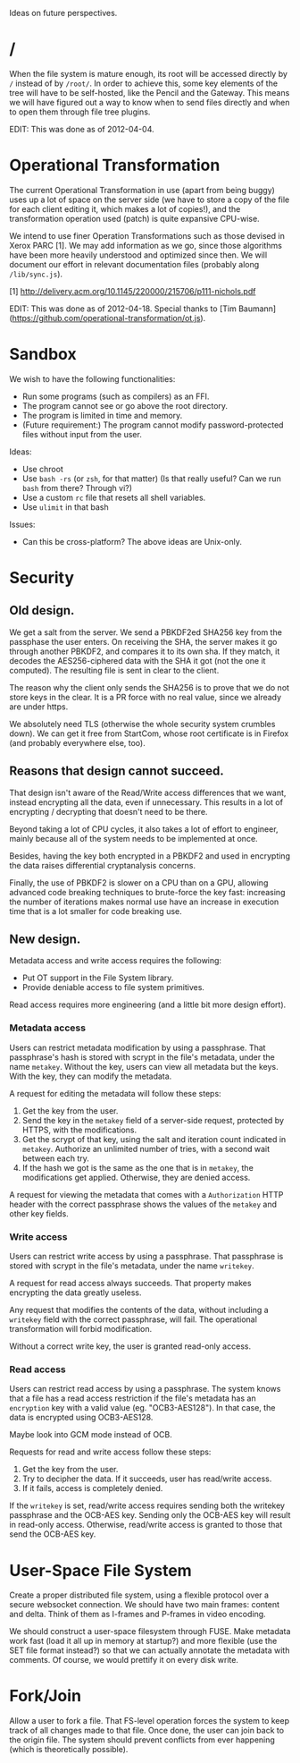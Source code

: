 Ideas on future perspectives.


# /

When the file system is mature enough, its root will be accessed directly by `/`
instead of by `/root/`.  In order to achieve this, some key elements of the tree
will have to be self-hosted, like the Pencil and the Gateway.  This means we
will have figured out a way to know when to send files directly and when to open
them through file tree plugins.

EDIT: This was done as of 2012-04-04.


# Operational Transformation

The current Operational Transformation in use (apart from being buggy) uses up a
lot of space on the server side (we have to store a copy of the file for each
client editing it, which makes a lot of copies!), and the transformation
operation used (patch) is quite expansive CPU-wise.

We intend to use finer Operation Transformations such as those devised in Xerox
PARC [1]. We may add information as we go, since those algorithms have been more
heavily understood and optimized since then. We will document our effort in
relevant documentation files (probably along `/lib/sync.js`).

  [1] http://delivery.acm.org/10.1145/220000/215706/p111-nichols.pdf

EDIT: This was done as of 2012-04-18. Special thanks to
[Tim Baumann] (https://github.com/operational-transformation/ot.js).


# Sandbox

We wish to have the following functionalities:

- Run some programs (such as compilers) as an FFI.
- The program cannot see or go above the root directory.
- The program is limited in time and memory.
- (Future requirement:) The program cannot modify password-protected files
  without input from the user.

Ideas:

- Use chroot
- Use `bash -rs` (or `zsh`, for that matter)
  (Is that really useful? Can we run `bash` from there? Through vi?)
- Use a custom `rc` file that resets all shell variables.
- Use `ulimit` in that bash

Issues:

- Can this be cross-platform? The above ideas are Unix-only.


# Security

## Old design.

We get a salt from the server.  We send a PBKDF2ed SHA256 key from the
passphase the user enters.  On receiving the SHA, the server makes it go
through another PBKDF2, and compares it to its own sha.  If they match,
it decodes the AES256-ciphered data with the SHA it got (not the one it
computed).  The resulting file is sent in clear to the client.

The reason why the client only sends the SHA256 is to prove that we do not
store keys in the clear.  It is a PR force with no real value, since we
already are under https.

We absolutely need TLS (otherwise the whole security system crumbles down).
We can get it free from StartCom, whose root certificate is in Firefox (and
probably everywhere else, too).

## Reasons that design cannot succeed.

That design isn't aware of the Read/Write access differences that we want,
instead encrypting all the data, even if unnecessary. This results in a lot of
encrypting / decrypting that doesn't need to be there.

Beyond taking a lot of CPU cycles, it also takes a lot of effort to engineer,
mainly because all of the system needs to be implemented at once.

Besides, having the key both encrypted in a PBKDF2 and used in encrypting the
data raises differential cryptanalysis concerns.

Finally, the use of PBKDF2 is slower on a CPU than on a GPU, allowing advanced
code breaking techniques to brute-force the key fast: increasing the number of
iterations makes normal use have an increase in execution time that is a lot
smaller for code breaking use.

## New design.

Metadata access and write access requires the following:

- Put OT support in the File System library.
- Provide deniable access to file system primitives.

Read access requires more engineering (and a little bit more design effort).

### Metadata access

Users can restrict metadata modification by using a passphrase. That
passphrase's hash is stored with scrypt in the file's metadata, under the name
`metakey`. Without the key, users can view all metadata but the keys. With the
key, they can modify the metadata.

A request for editing the metadata will follow these steps:

1. Get the key from the user.
2. Send the key in the `metakey` field of a server-side request, protected by
   HTTPS, with the modifications.
3. Get the scrypt of that key, using the salt and iteration count indicated in
   `metakey`. Authorize an unlimited number of tries, with a second wait between
   each try.
4. If the hash we got is the same as the one that is in `metakey`, the
   modifications get applied. Otherwise, they are denied access.

A request for viewing the metadata that comes with a `Authorization` HTTP header
with the correct passphrase shows the values of the `metakey` and other key
fields.

### Write access

Users can restrict write access by using a passphrase. That passphrase is stored
with scrypt in the file's metadata, under the name `writekey`.

A request for read access always succeeds. That property makes encrypting the
data greatly useless.

Any request that modifies the contents of the data, without including a
`writekey` field with the correct passphrase, will fail. The operational
transformation will forbid modification.

Without a correct write key, the user is granted read-only access.

### Read access

Users can restrict read access by using a passphrase. The system knows that a
file has a read access restriction if the file's metadata has an `encryption`
key with a valid value (eg. "OCB3-AES128"). In that case, the data is encrypted
using OCB3-AES128.

Maybe look into GCM mode instead of OCB.

Requests for read and write access follow these steps:

1. Get the key from the user.
2. Try to decipher the data. If it succeeds, user has read/write access.
3. If it fails, access is completely denied.

If the `writekey` is set, read/write access requires sending both the writekey
passphrase and the OCB-AES key. Sending only the OCB-AES key will result in
read-only access. Otherwise, read/write access is granted to those that send the
OCB-AES key.



# User-Space File System

Create a proper distributed file system, using a flexible protocol over a secure
websocket connection.
We should have two main frames: content and delta.
Think of them as I-frames and P-frames in video encoding.

We should construct a user-space filesystem through FUSE. Make metadata work
fast (load it all up in memory at startup?) and more flexible (use the SET file
format instead?) so that we can actually annotate the metadata with comments.
Of course, we would prettify it on every disk write.


# Fork/Join

Allow a user to fork a file.
That FS-level operation forces the system to keep track of all changes made to
that file.
Once done, the user can join back to the origin file.
The system should prevent conflicts from ever happening (which is theoretically
possible).
